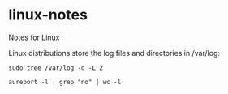 # linux-notes
Notes for Linux



Linux distributions store the log files and directories in /var/log:

```shell
sudo tree /var/log -d -L 2
```


```shell
aureport -l | grep "no" | wc -l
```

